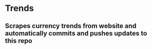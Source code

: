 # Trends
## Scrapes currency trends from website and automatically commits and pushes updates to this repo
